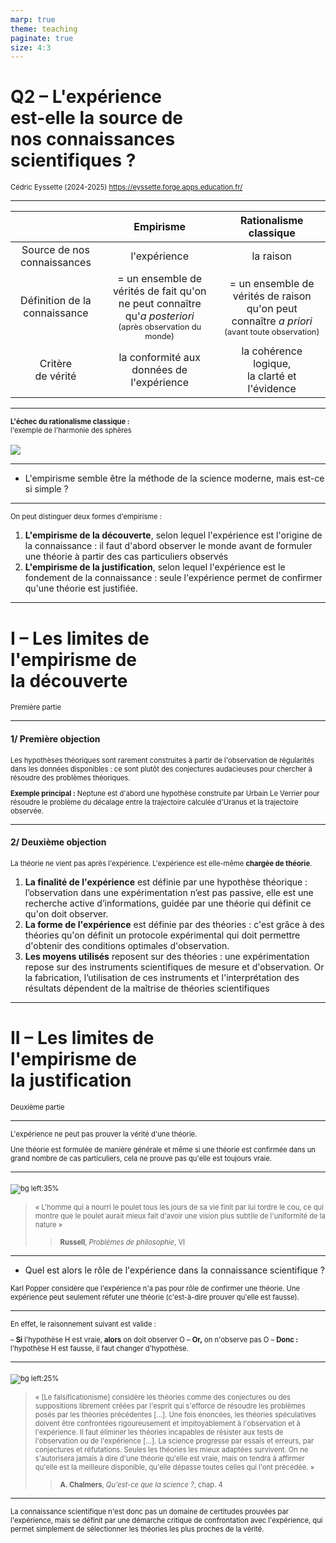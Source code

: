 ```yaml
---
marp: true
theme: teaching
paginate: true
size: 4:3
---
```


<!-- _class: titre -->

# Q2 – L'expérience <br>est-elle la source de <br>nos connaissances <br>scientifiques ? <!-- fit -->
Cédric Eyssette (2024-2025)
https://eyssette.forge.apps.education.fr/

---
<!-- _class: fmmmmmmm -->
<style scoped>
.precisions {font-size:0.8em}
</style>

||Empirisme|Rationalisme classique|
|:-:|:-:|:-:|
|<span data-marpit-fragment="1">Source de nos connaissances</span>|<span data-marpit-fragment="2">l'expérience</span>|<span data-marpit-fragment="3">la raison</span>|
|<span data-marpit-fragment="4">Définition de la connaissance</span>|<span data-marpit-fragment="5">= un ensemble de vérités de fait qu'on ne peut connaître qu'_a posteriori_ <br><span class="precisions">(après observation du monde)</span></span>|<span data-marpit-fragment="6">= un ensemble de vérités de raison qu'on peut connaître _a priori_ <br><span class="precisions">(avant toute observation)</span></span>|
|<span data-marpit-fragment="7">Critère <br>de vérité</span>|<span data-marpit-fragment="8">la conformité aux données de l'expérience</span>|<span data-marpit-fragment="9">la cohérence logique, <br>la clarté et l'évidence</span>|

---
<!-- _class: i1t1 vertical pp -->
<style scoped>
p{font-size:0.8em;padding:0}
img{object-position:0 -10px;margin-top:5px!important}
</style>

**L'échec du rationalisme classique :** <br>l'exemple de l'harmonie des sphères

![](https://upload.wikimedia.org/wikipedia/commons/8/87/Albertus_Magnus._Philosphia_naturalis_-_caelum.jpg)


---
<!-- _class:  -->
- L'empirisme semble être la méthode de la science moderne, mais est-ce si simple ?

---
<!-- _class: f -->
On peut distinguer deux formes d'empirisme :

1) **L'empirisme de la découverte**, selon lequel l'expérience est l'origine de la connaissance : il faut d'abord observer le monde avant de formuler une théorie à partir des cas particuliers observés
2) **L'empirisme de la justification**, selon lequel l'expérience est le fondement de la connaissance : seule l'expérience permet de confirmer qu'une théorie est justifiée.


---
<!-- _class: partie -->
# I – Les limites de <br>l'empirisme de<br>la découverte <!-- fit -->
Première partie


---
<!-- _class: fppp -->
#### 1/ Première objection

Les hypothèses théoriques sont rarement construites à partir de l'observation de régularités dans les données disponibles : <span data-marpit-fragment="1">ce sont plutôt des conjectures audacieuses pour chercher à résoudre des problèmes théoriques.</span>

<span data-marpit-fragment="2">**Exemple principal :** Neptune est d'abord une hypothèse construite par Urbain Le Verrier pour résoudre le problème du décalage entre la trajectoire calculée d'Uranus et la trajectoire observée.</span>


---
<!-- _class: fmmmmm -->
#### 2/ Deuxième objection
La théorie ne vient pas après l'expérience. L'expérience est elle-même **chargée de théorie**.
1) **La finalité de l'expérience** est définie par une hypothèse théorique : <span data-marpit-fragment="1">l’observation dans une expérimentation n’est pas passive, elle est une recherche active d’informations, guidée par une théorie qui définit ce qu'on doit observer.</span>
2) **La forme de l'expérience** est définie par des théories : <span data-marpit-fragment="2">c'est grâce à des théories qu'on définit un protocole expérimental qui doit permettre d'obtenir des conditions optimales d'observation.</span>
3) **Les moyens utilisés** reposent sur des théories : <span data-marpit-fragment="3">une expérimentation repose sur des instruments scientifiques de mesure et d'observation. Or la fabrication, l’utilisation de ces instruments et l'interprétation des résultats dépendent de la maîtrise de théories scientifiques </span>


---
<!-- _class: partie -->
# II – Les limites de <br>l'empirisme de<br>la justification <!-- fit -->
Deuxième partie


---
<!-- _class:  -->
L'expérience ne peut pas prouver la vérité d'une théorie.

<span data-marpit-fragment="1">Une théorie est formulée de manière générale et même si une théorie est confirmée dans un grand nombre de cas particuliers, cela ne prouve pas qu'elle est toujours vraie.</span>


---
<!-- _class: citationC  -->

![bg left:35%](https://upload.wikimedia.org/wikipedia/commons/a/ad/Bertrand_Russell_photo_%28cropped%29.jpg)

>« L'homme qui a nourri le poulet tous les jours de sa vie finit par lui tordre le cou, ce qui montre que le poulet aurait mieux fait d'avoir une vision plus subtile de l'uniformité de la nature »
>> **Russell**, _Problèmes de philosophie_, VI


---
<!-- _class:  -->
- Quel est alors le rôle de l'expérience dans la connaissance scientifique ?

<span data-marpit-fragment="1">Karl Popper considère que l'expérience n'a pas pour rôle de confirmer une théorie.
Une expérience peut seulement réfuter une théorie (c'est-à-dire prouver qu'elle est fausse).</span>

---
<!-- _class:  -->
En effet, le raisonnement suivant est valide :

– **Si** l'hypothèse H est vraie, **alors** on doit observer O
– **Or,** on n'observe pas O
– **Donc :** l'hypothèse H est fausse, il faut changer d'hypothèse.


---
<!-- _class: citationC fmm -->
<style scoped>
figure {margin-right:-70px!important}
</style>

![bg left:25%](https://upload.wikimedia.org/wikipedia/commons/thumb/4/43/Karl_Popper.jpg/220px-Karl_Popper.jpg)

>« [Le falsificationisme] considère les théories comme des conjectures ou des suppositions librement créées par l'esprit qui s'efforce de résoudre les problèmes posés par les théories précédentes […]. Une fois énoncées, les théories spéculatives doivent être confrontées rigoureusement et impitoyablement à l'observation et à l'expérience. Il faut éliminer les théories incapables de résister aux tests de l'observation ou de l'expérience […]. La science progresse par essais et erreurs, par conjectures et réfutations. Seules les théories les mieux adaptées survivent. On ne s'autorisera jamais à dire d'une théorie qu'elle est vraie, mais on tendra à affirmer qu'elle est la meilleure disponible, qu'elle dépasse toutes celles qui l'ont précédée. »
>>**A. Chalmers**, _Qu'est-ce que la science ?_, chap. 4


---
<!-- _class:  -->
La connaissance scientifique n'est donc pas un domaine de certitudes prouvées par l'expérience, mais se définit par une démarche critique de confrontation avec l'expérience, qui permet simplement de sélectionner les théories les plus proches de la vérité. 